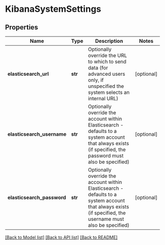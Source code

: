 # KibanaSystemSettings

## Properties
Name | Type | Description | Notes
------------ | ------------- | ------------- | -------------
**elasticsearch_url** | **str** | Optionally override the URL to which to send data (for advanced users only, if unspecified the system selects an internal URL) | [optional] 
**elasticsearch_username** | **str** | Optionally override the account within Elasticsearch - defaults to a system account that always exists (if specified, the password must also be specified) | [optional] 
**elasticsearch_password** | **str** | Optionally override the account within Elasticsearch - defaults to a system account that always exists (if specified, the username must also be specified) | [optional] 

[[Back to Model list]](../README.md#documentation-for-models) [[Back to API list]](../README.md#documentation-for-api-endpoints) [[Back to README]](../README.md)


